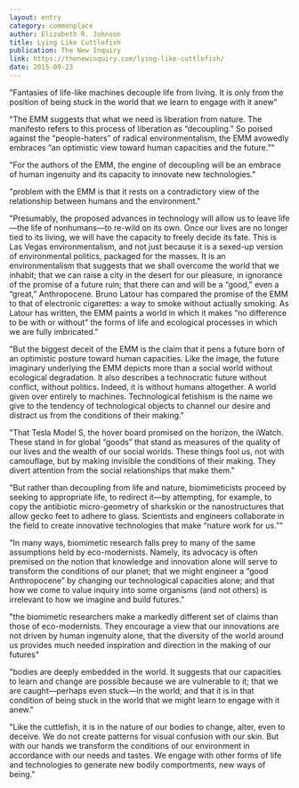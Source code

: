 ```yaml
---
layout: entry
category: commonplace
author: Elizabeth R. Johnson
title: Lying Like Cuttlefish
publication: The New Inquiry
link: https://thenewinquiry.com/lying-like-cuttlefish/
date: 2015-09-23
---
```


"Fantasies of life-like machines decouple life from living. It is only from the position of being stuck in the world that we learn to engage with it anew"

"The EMM suggests that what we need is liberation from nature. The manifesto refers to this process of liberation as “decoupling.” So poised against the “people-haters” of radical environmentalism, the EMM avowedly embraces “an optimistic view toward human capacities and the future.”"

"For the authors of the EMM, the engine of decoupling will be an embrace of human ingenuity and its capacity to innovate new technologies."

"problem with the EMM is that it rests on a contradictory view of the relationship between humans and the environment."

"Presumably, the proposed advances in technology will allow us to leave life—the life of nonhumans—to re-wild on its own. Once our lives are no longer tied to its living, we will have the capacity to freely decide its fate. This is Las Vegas environmentalism, and not just because it is a sexed-up version of environmental politics, packaged for the masses. It is an environmentalism that suggests that we shall overcome the world that we inhabit; that we can raise a city in the desert for our pleasure, in ignorance of the promise of a future ruin; that there can and will be a “good,” even a “great,” Anthropocene. Bruno Latour has compared the promise of the EMM to that of electronic cigarettes: a way to smoke without actually smoking. As Latour has written, the EMM paints a world in which it makes “no difference to be with or without” the forms of life and ecological processes in which we are fully imbricated."

"But the biggest deceit of the EMM is the claim that it pens a future born of an optimistic posture toward human capacities. Like the image, the future imaginary underlying the EMM depicts more than a social world without ecological degradation. It also describes a technocratic future without conflict, without politics. Indeed, it is without humans altogether. A world given over entirely to machines. Technological fetishism is the name we give to the tendency of technological objects to channel our desire and distract us from the conditions of their making."

"That Tesla Model S, the hover board promised on the horizon, the iWatch. These stand in for global “goods” that stand as measures of the quality of our lives and the wealth of our social worlds. These things fool us, not with camouflage, but by making invisible the conditions of their making. They divert attention from the social relationships that make them."

"But rather than decoupling from life and nature, biomimeticists proceed by seeking to appropriate life, to redirect it—by attempting, for example, to copy the antibiotic micro-geometry of sharkskin or the nanostructures that allow gecko feet to adhere to glass. Scientists and engineers collaborate in the field to create innovative technologies that make “nature work for us.”"

"In many ways, biomimetic research falls prey to many of the same assumptions held by eco-modernists. Namely, its advocacy is often premised on the notion that knowledge and innovation alone will serve to transform the conditions of our planet; that we might engineer a “good Anthropocene” by changing our technological capacities alone; and that how we come to value inquiry into some organisms (and not others) is irrelevant to how we imagine and build futures."

"the biomimetic researchers make a markedly different set of claims than those of eco-modernists. They encourage a view that our innovations are not driven by human ingenuity alone, that the diversity of the world around us provides much needed inspiration and direction in the making of our futures"

"bodies are deeply embedded in the world. It suggests that our capacities to learn and change are possible because we are vulnerable to it; that we are caught—perhaps even stuck—in the world; and that it is in that condition of being stuck in the world that we might learn to engage with it anew."

"Like the cuttlefish, it is in the nature of our bodies to change, alter, even to deceive. We do not create patterns for visual confusion with our skin. But with our hands we transform the conditions of our environment in accordance with our needs and tastes. We engage with other forms of life and technologies to generate new bodily comportments, new ways of being."